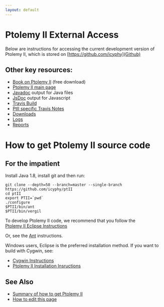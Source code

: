 ```yaml
---
layout: default
---
```

# Ptolemy II External Access
Below are instructions for accessing the current development version of Ptolemy II, which is stored on [https://github.com/icyphy](Github)

## Other key resources:

* [Book on Ptolemy II](https://ptolemy.berkeley.edu/systems) (free download)
* [Ptolemy II main page](https://ptolemy.berkeley.edu/ptolemyII)
* [Javadoc](doc/codeDoc/) output for Java files
* [JsDoc](doc/codeDoc/js/index.html) output for Javascript
* [Travis Build](https://travis-ci.org/icyphy/ptII)
 * [PtII specific Travis Notes](https://wiki.eecs.berkeley.edu/ptexternal/Main/Travis)
 * [Downloads](downloads/index.html)
 * [Logs](logs/index.html)
 * [Reports](reports/index.html)


# How to get Ptolemy II source code
## For the impatient

Install Java 1.8, install git and then run:

```
git clone --depth=50 --branch=master --single-branch https://github.com/icyphy/ptII
cd ptII
export PTII=`pwd`
./configure
$PTII/bin/ant
$PTII/bin/vergil
```

To develop Ptolemy II code, we recommend that you follow the  
[Ptolemy II Eclipse Instructions](http://chess.eecs.berkeley.edu/ptexternal/nightly/doc/eclipse/index.htm)

Or, see the [Ant](http://chess.eecs.berkeley.edu/ptexternal/nightly/doc/coding/ant.htm) instructions.

Windows users, Eclipse is the preferred installation method.  If you want to build with Cygwin, see:

* [Cygwin Instructions](https://ptolemy.berkeley.edu/ptolemyII/ptIIlatest/cygwin.htm)
* [Ptolemy II Installation Insructions](https://ptolemy.berkeley.edu/ptolemyII/ptIIlatest/ptII/doc/install.htm)

## See Also
* [Summary of how to get Ptolemy II](summaryOfHowToGetPtII.html)
* [How to edit this page](edit.html)
